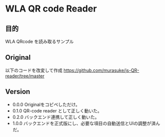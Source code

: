 # WLA QR code Reader

## 目的
WLA QRcode を読み取るサンプル

## Original
以下のコードを改変して作成
https://github.com/murasuke/js-QR-reader/tree/master

## Version
- 0.0.0 Originalをコピペしただけ。
- 0.1.0 QR-code reader として正しく動いた。
- 0.2.0 バックエンド連携して正しく動いた。
- 1.0.0 バックエンドを正式版にし、必要な項目の自動送信とUIの調整が済んだ。
